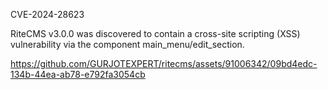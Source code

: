 CVE-2024-28623

RiteCMS v3.0.0 was discovered to contain a cross-site scripting (XSS)
vulnerability via the component main_menu/edit_section.



https://github.com/GURJOTEXPERT/ritecms/assets/91006342/09bd4edc-134b-44ea-ab78-e792fa3054cb

